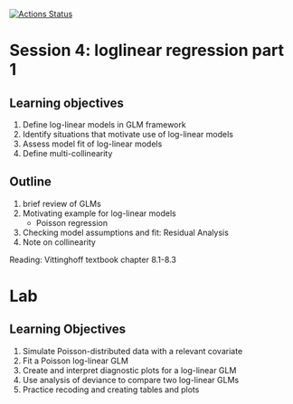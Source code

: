 <!-- badges: start -->
[![Actions Status](https://github.com/waldronbios2/session4/workflows/build/badge.svg)](https://github.com/waldronbios2/templatesession/actions)
<!-- badges: end -->

# Session 4: loglinear regression part 1

## Learning objectives

1. Define log-linear models in GLM framework
2. Identify situations that motivate use of log-linear models
3. Assess model fit of log-linear models
4. Define multi-collinearity

## Outline

1. brief review of GLMs
2. Motivating example for log-linear models
    + Poisson regression
3. Checking model assumptions and fit: Residual Analysis
4. Note on collinearity

Reading: Vittinghoff textbook chapter 8.1-8.3

# Lab

## Learning Objectives

1. Simulate Poisson-distributed data with a relevant covariate
2. Fit a Poisson log-linear GLM
3. Create and interpret diagnostic plots for a log-linear GLM
4. Use analysis of deviance to compare two log-linear GLMs
5. Practice recoding and creating tables and plots
